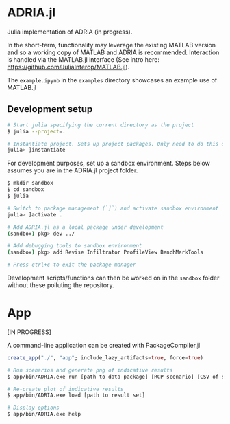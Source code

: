 # ADRIA.jl

Julia implementation of ADRIA (in progress).

In the short-term, functionality may leverage the existing MATLAB version and so a working copy of MATLAB and ADRIA is recommended.
Interaction is handled via the MATLAB.jl interface (See intro here: https://github.com/JuliaInterop/MATLAB.jl).

The `example.ipynb` in the `examples` directory showcases an example use of MATLAB.jl


## Development setup

```bash
# Start julia specifying the current directory as the project
$ julia --project=.

# Instantiate project. Sets up project packages. Only need to do this once.
julia> ]instantiate
```

For development purposes, set up a sandbox environment.
Steps below assumes you are in the ADRIA.jl project folder.

```bash
$ mkdir sandbox
$ cd sandbox
$ julia

# Switch to package management (`]`) and activate sandbox environment
julia> ]activate .

# Add ADRIA.jl as a local package under development
(sandbox) pkg> dev ../

# Add debugging tools to sandbox environment
(sandbox) pkg> add Revise Infiltrator ProfileView BenchMarkTools

# Press ctrl+c to exit the package manager
```

Development scripts/functions can then be worked on in the `sandbox` folder without these polluting the repository.


# App

[IN PROGRESS]

A command-line application can be created with PackageCompiler.jl

```julia
create_app("./", "app"; include_lazy_artifacts=true, force=true)
```

```bash
# Run scenarios and generate png of indicative results
$ app/bin/ADRIA.exe run [path to data package] [RCP scenario] [CSV of scenarios to run]

# Re-create plot of indicative results
$ app/bin/ADRIA.exe load [path to result set]

# Display options
$ app/bin/ADRIA.exe help
```
